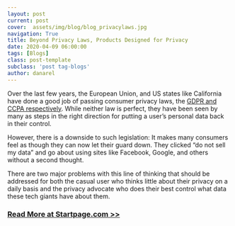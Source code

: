 ```yaml
---
layout: post
current: post
cover:  assets/img/blog/blog_privacylaws.jpg
navigation: True
title: Beyond Privacy Laws, Products Designed for Privacy
date: 2020-04-09 06:00:00
tags: [Blogs]
class: post-template
subclass: 'post tag-blogs'
author: danarel
---
```


Over the last few years, the European Union, and US states like California have done a good job of passing consumer privacy laws, the [GDPR and CCPA respectively](https://www.startpage.com/blog/privacy-news/overview-startpage-gdpr-ccpa/). While neither law is perfect, they have been seen by many as steps in the right direction for putting a user’s personal data back in their control.

However, there is a downside to such legislation: It makes many consumers feel as though they can now let their guard down. They clicked “do not sell my data” and go about using sites like Facebook, Google, and others without a second thought.

There are two major problems with this line of thinking that should be addressed for both the casual user who thinks little about their privacy on a daily basis and the privacy advocate who does their best control what data these tech giants have about them.

### [Read More at Startpage.com >>](https://www.startpage.com/blog/privacy-awareness/data-privacy-laws/)